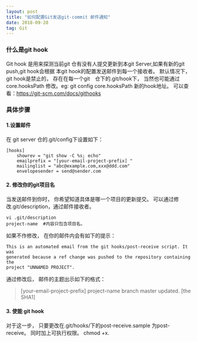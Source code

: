 ```yaml
---
layout: post
title: "如何配置Git发送git-commit 邮件通知"
date: 2018-09-28   
tag: Git 
---
```


### 什么是git hook
Git hook 是用来探测当前git 仓有没有人提交更新到本git Server,如果有新的git push,git hook会根据
本git hook的配置发送邮件到每一个接收者。
默认情况下， git hook是禁止的， 存在在每一个git　仓下的.git/hook下， 当然也可能通过core.hooksPath
修改。eg: git config core.hooksPath 新的hook地址。
可以查看：https://git-scm.com/docs/githooks

### 具体步骤

#### 1.设置邮件
在 git server 仓的.git/config下设置如下：

```
[hooks]
    showrev = "git show -C %s; echo"
    emailprefix = "[your-email-project-prefix] "
    mailinglist = "abc@example.com,xxx@ddd.com"
    envelopesender = send@sender.com
```
#### 2. 修改你的git项目名
当发送邮件到你时， 你希望知道具体是哪一个项目的更新提交。
可以通过修改.git/description，通过邮件接收者。

```
vi .git/description 
project-name  #内容只包含项目名。
```
如果不作修改， 在你的邮件内会有如下的提示：

```
This is an automated email from the git hooks/post-receive script. It was
generated because a ref change was pushed to the repository containing the
project "UNNAMED PROJECT".
```
通过修改后， 邮件的主题出示如下的格式：
> [your-email-project-prefix] project-name branch master updated. [the SHA1]

#### 3. 使能 git hook
对于这一步， 只要更改在.git/hooks/下的post-receive.sample 为post-receive。
同时加上可执行权限。 chmod +x.



